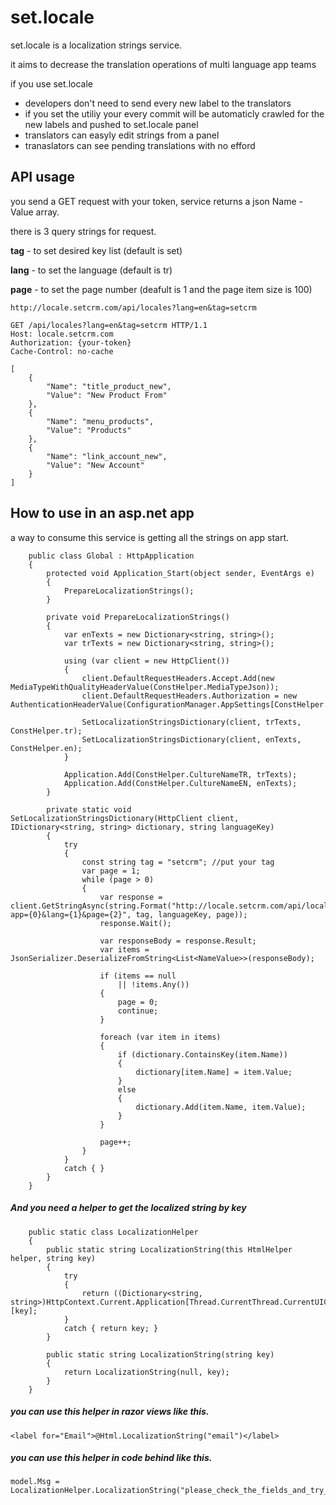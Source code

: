 set.locale
=========

set.locale is a localization strings service.

it aims to decrease the translation operations of multi language app teams

if you use set.locale

  - developers don't need to send every new label to the translators
  - if you set the utiliy your every commit will be automaticly crawled for the new labels and pushed to set.locale panel
  - translators can easyly edit strings from a panel
  - tranaslators can see pending translations with no efford
  
API usage
----

you send a GET request with your token, service returns a json Name - Value array.

there is 3 query strings for request.

**tag** - to set desired key list (default is set)

**lang** - to set the language (default is tr)

**page** - to set the page number (deafult is 1 and the page item size is 100)

```
http://locale.setcrm.com/api/locales?lang=en&tag=setcrm
```

```
GET /api/locales?lang=en&tag=setcrm HTTP/1.1
Host: locale.setcrm.com
Authorization: {your-token}
Cache-Control: no-cache
````

```
[
    {
        "Name": "title_product_new",
        "Value": "New Product From"
    },
    {
        "Name": "menu_products",
        "Value": "Products"
    },
    {
        "Name": "link_account_new",
        "Value": "New Account"
    }
]

```


How to use in an asp.net app
-----------

a way to consume this service is getting all the strings on app start.


```
    public class Global : HttpApplication
    {
        protected void Application_Start(object sender, EventArgs e)
        {
            PrepareLocalizationStrings();
        }
    
        private void PrepareLocalizationStrings()
        {
            var enTexts = new Dictionary<string, string>();
            var trTexts = new Dictionary<string, string>();
    
            using (var client = new HttpClient())
            {
                client.DefaultRequestHeaders.Accept.Add(new MediaTypeWithQualityHeaderValue(ConstHelper.MediaTypeJson));
                client.DefaultRequestHeaders.Authorization = new AuthenticationHeaderValue(ConfigurationManager.AppSettings[ConstHelper.LocaleApiKey]);
    
                SetLocalizationStringsDictionary(client, trTexts, ConstHelper.tr);
                SetLocalizationStringsDictionary(client, enTexts, ConstHelper.en);
            }
    
            Application.Add(ConstHelper.CultureNameTR, trTexts);
            Application.Add(ConstHelper.CultureNameEN, enTexts);
        }
    
        private static void SetLocalizationStringsDictionary(HttpClient client, IDictionary<string, string> dictionary, string languageKey)
        {
            try
            {
                const string tag = "setcrm"; //put your tag
                var page = 1;
                while (page > 0)
                {
                    var response = client.GetStringAsync(string.Format("http://locale.setcrm.com/api/locales?app={0}&lang={1}&page={2}", tag, languageKey, page));
                    response.Wait();

                    var responseBody = response.Result;
                    var items = JsonSerializer.DeserializeFromString<List<NameValue>>(responseBody);

                    if (items == null
                        || !items.Any())
                    {
                        page = 0;
                        continue;
                    }

                    foreach (var item in items)
                    {
                        if (dictionary.ContainsKey(item.Name))
                        {
                            dictionary[item.Name] = item.Value;
                        }
                        else
                        {
                            dictionary.Add(item.Name, item.Value);
                        }
                    }

                    page++;
                }
            }
            catch { }
        }
    }
```

##### And you need a helper to get the localized string by key

```
    public static class LocalizationHelper
    {
        public static string LocalizationString(this HtmlHelper helper, string key)
        {
            try
            {
                return ((Dictionary<string, string>)HttpContext.Current.Application[Thread.CurrentThread.CurrentUICulture.Name])[key];
            }
            catch { return key; }
        }

        public static string LocalizationString(string key)
        {
            return LocalizationString(null, key);
        }
    }
```

##### you can use this helper in razor views like this.


```
<label for="Email">@Html.LocalizationString("email")</label>
```


##### you can use this helper in code behind like this.


```
model.Msg = LocalizationHelper.LocalizationString("please_check_the_fields_and_try_again");
```












